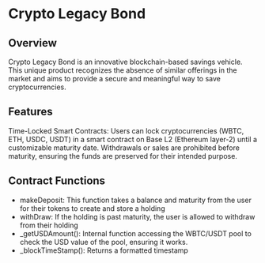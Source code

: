 # Crypto Legacy Bond


## Overview
Crypto Legacy Bond is an innovative blockchain-based savings vehicle. This unique product recognizes the absence of similar offerings in the market and aims to provide a secure and meaningful way to save cryptocurrencies.

## Features
Time-Locked Smart Contracts: Users can lock cryptocurrencies (WBTC, ETH, USDC, USDT) in a smart contract on Base L2 (Ethereum layer-2) until a customizable maturity date. Withdrawals or sales are prohibited before maturity, ensuring the funds are preserved for their intended purpose.

## Contract Functions

- makeDeposit: This function takes a balance and maturity from the user for their tokens to create and store a holding 
- withDraw: If the holding is past maturity, the user is allowed to withdraw from their holding
- _getUSDAmount(): Internal function accessing the WBTC/USDT pool to check the USD value of the pool, ensuring it works.
- _blockTimeStamp(): Returns a formatted timestamp 
